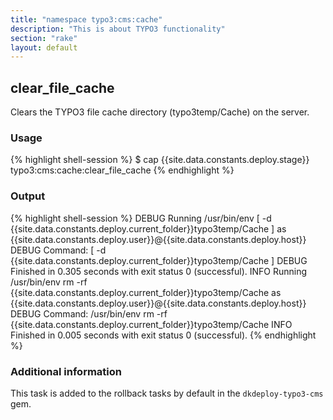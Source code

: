 ```yaml
---
title: "namespace typo3:cms:cache"
description: "This is about TYPO3 functionality"
section: "rake"
layout: default
---
```


## clear\_file\_cache

Clears the TYPO3 file cache directory (typo3temp/Cache) on the server.

### Usage

{% highlight shell-session %}
$ cap {{site.data.constants.deploy.stage}} typo3:cms:cache:clear_file_cache
{% endhighlight %}

### Output

{% highlight shell-session %}
DEBUG Running /usr/bin/env [ -d {{site.data.constants.deploy.current_folder}}typo3temp/Cache ]
      as {{site.data.constants.deploy.user}}@{{site.data.constants.deploy.host}}
DEBUG Command: [ -d {{site.data.constants.deploy.current_folder}}typo3temp/Cache ]
DEBUG Finished in 0.305 seconds with exit status 0 (successful).
INFO  Running /usr/bin/env rm -rf {{site.data.constants.deploy.current_folder}}typo3temp/Cache
      as {{site.data.constants.deploy.user}}@{{site.data.constants.deploy.host}}
DEBUG Command: /usr/bin/env rm -rf {{site.data.constants.deploy.current_folder}}typo3temp/Cache
INFO  Finished in 0.005 seconds with exit status 0 (successful).
{% endhighlight %}

### Additional information

This task is added to the rollback tasks by default in the `dkdeploy-typo3-cms` gem.
